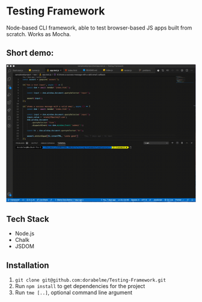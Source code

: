 # Testing Framework

Node-based CLI framework, able to test browser-based JS apps built from scratch. Works as Mocha.

## Short demo:

<p align ="center">
<img src="./testing.gif" alt="testing tool app example">
</p>

## Tech Stack

-   Node.js
-   Chalk
-   JSDOM

## Installation

1. `git clone git@github.com:dorabelme/Testing-Framework.git`
2. Run `npm install` to get dependencies for the project
3. Run `tme [..]`, optional command line argument
